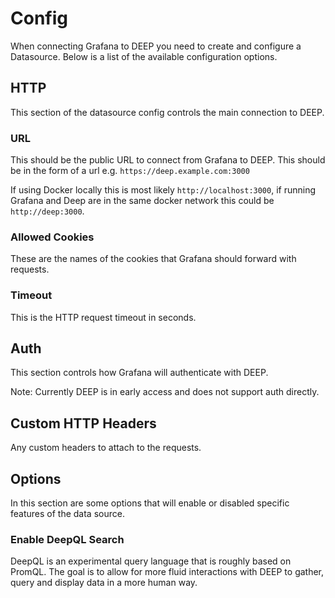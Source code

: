 # Config

When connecting Grafana to DEEP you need to create and configure a Datasource. Below is a list of the available
configuration options.

## HTTP

This section of the datasource config controls the main connection to DEEP.

### URL

This should be the public URL to connect from Grafana to DEEP. This should be in the form of a url
e.g. `https://deep.example.com:3000`

If using Docker locally this is most likely `http://localhost:3000`, if running Grafana and Deep are in the same docker
network this could be `http://deep:3000`.

### Allowed Cookies

These are the names of the cookies that Grafana should forward with requests.

### Timeout

This is the HTTP request timeout in seconds.

## Auth

This section controls how Grafana will authenticate with DEEP.

Note: Currently DEEP is in early access and does not support auth directly.

## Custom HTTP Headers

Any custom headers to attach to the requests.

## Options

In this section are some options that will enable or disabled specific features of the data source.

### Enable DeepQL Search

DeepQL is an experimental query language that is roughly based on PromQL. The goal is to allow for more fluid
interactions with DEEP to gather, query and display data in a more human way.
